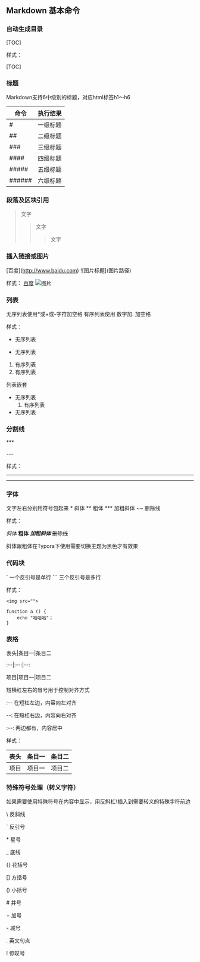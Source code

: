## Markdown 基本命令

### 自动生成目录

\[TOC]



样式：

[TOC]



### 标题

Markdown支持6中级别的标题，对应html标签h1～h6

命令|执行结果
--|--
#|一级标题
##|二级标题
###|三级标题
####|四级标题
#####|五级标题
######|六级标题



### 段落及区块引用


>文字
>>文字
>>
>>>文字



### 插入链接或图片

\[百度](http://www.baidu.com)
\![图片标题]\(图片路径)

样式：
[百度](http://www.baidu.com)
![图片](http://img3.duitang.com/uploads/item/201605/07/20160507191419_J2m8R.thumb.700_0.jpeg)



### 列表

无序列表使用*或+或-字符加空格
有序列表使用 数字加.  加空格



样式：
- 无序列表

- 无序列表

1. 有序列表
2. 有序列表

 列表嵌套

- 无序列表
  1. 有序列表
- 无序列表



### 分割线

\***

\---



样式：
***
---



### 字体

文字左右分别用符号包起来
\*  斜体
\**  粗体
\***  加粗斜体
\~~   删除线



样式：

*斜体*
**粗体**
***加粗斜体***
~~删除线~~

斜体跟粗体在Typora下使用需要切换主题为黑色才有效果



### 代码块

\`  一个反引号是单行
\```  三个反引号是多行



样式：

`<img src="">`

```
function a () {
	echo "哈哈哈"；
}
```



### 表格

表头\|条目一\|条目二

:--|:--:|--:

项目\|项目一\|项目二



短横杠左右的冒号用于控制对齐方式

:--  在短杠左边，内容向左对齐

--:  在短杠右边，内容向右对齐

:--:  两边都有，内容居中



样式：

表头|条目一|条目二
:--|:--:|--:
项目|项目一|项目二



### 特殊符号处理（转义字符）

如果需要使用特殊符号在内容中显示，用反斜杠\\插入到需要转义的特殊字符前边

\\  反斜线

\` 反引号

\*  星号

\_  底线

\{}  花括号

\[]  方括号

\()  小括号

\#  井号

\+  加号

\-  减号

\.  英文句点

\!  惊叹号












